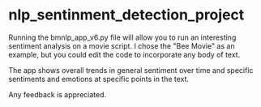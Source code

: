 # nlp_sentinment_detection_project

Running the bmnlp_app_v6.py file will allow you to run an interesting sentiment analysis on a movie script. I chose the "Bee Movie" as an example, but you could edit the code to incorporate any body of text. 

The app shows overall trends in general sentiment over time and specific sentiments and emotions at specific points in the text. 

Any feedback is appreciated.
